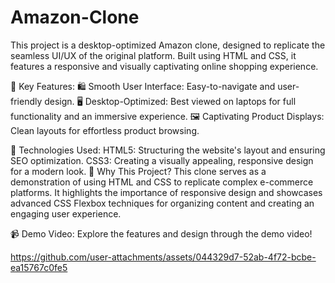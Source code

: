 # Amazon-Clone
This project is a desktop-optimized Amazon clone, designed to replicate the seamless UI/UX of the original platform. Built using HTML and CSS, it features a responsive and visually captivating online shopping experience.

🔹 Key Features:
🛍️ Smooth User Interface: Easy-to-navigate and user-friendly design.
🖥️ Desktop-Optimized: Best viewed on laptops for full functionality and an immersive experience.
🖼️ Captivating Product Displays: Clean layouts for effortless product browsing.

🔹 Technologies Used:
HTML5: Structuring the website's layout and ensuring SEO optimization.
CSS3: Creating a visually appealing, responsive design for a modern look.
🚀 Why This Project?
This clone serves as a demonstration of using HTML and CSS to replicate complex e-commerce platforms. It highlights the importance of responsive design and showcases advanced CSS Flexbox techniques for organizing content and creating an engaging user experience.

📹 Demo Video: Explore the features and design through the demo video!

https://github.com/user-attachments/assets/044329d7-52ab-4f72-bcbe-ea15767c0fe5
